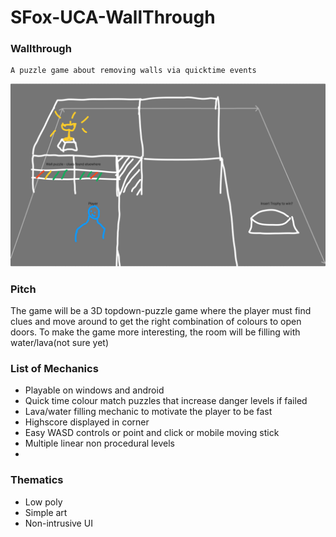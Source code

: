 # SFox-UCA-WallThrough
### Wallthrough
 ```
A puzzle game about removing walls via quicktime events 
```


![alt text](<Screenshot 2024-10-01 155641.png>)

### Pitch
The game will be a 3D topdown-puzzle game where the player must find clues and move around to get the right combination of colours to open doors. To make the game more interesting, the room will be filling with water/lava(not sure yet)

### List of Mechanics

- Playable on windows and android
- Quick time colour match puzzles that increase danger levels if failed
- Lava/water filling mechanic to motivate the player to be fast
- Highscore displayed in corner
- Easy WASD controls or point and click or mobile moving stick
- Multiple linear non procedural levels
- 

### Thematics
- Low poly
- Simple art
- Non-intrusive UI
